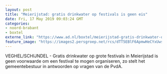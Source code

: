 ```yaml
---
layout: post
title: "Meierijstad: gratis drinkwater op festivals is geen eis"
date: Fri, 17 May 2019 09:03:24 GMT
categories: 
- noord-brabant 
- boxtel 
externe_link: "https://www.ad.nl/boxtel/meierijstad-gratis-drinkwater-op-festivals-is-geen-eis~aa6513ad/"
feature_image: "https://images2.persgroep.net/rcs/dTT5EBlF6ApmwHeCYxUwsZC1ddU/diocontent/145917898/_fitwidth/400/?appId=21791a8992982cd8da851550a453bd7f&quality=0.7"
---
```


VEGHEL/SCHIJNDEL - Gratis drinkwater op grote festivals in Meierijstad is geen voorwaarde om een festival te mogen organiseren, zo stelt het gemeentebestuur in antwoorden op vragen van de PvdA.
